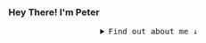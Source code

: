 ### Hey There! I'm Peter

<details>
<summary align="center"><samp>Find out about me &#8595</samp></summary>
<p>I am a design engineer, and I make fast, reliable, and accessible websites. I like Typescript, CSS, and sandwiches.</p>
<br><br>
<a href="http://peterbinks.net">Check out my website</a><br>
<a href="https://twitter.com/peterbinks">Follow me on Twitter</a>
</details>